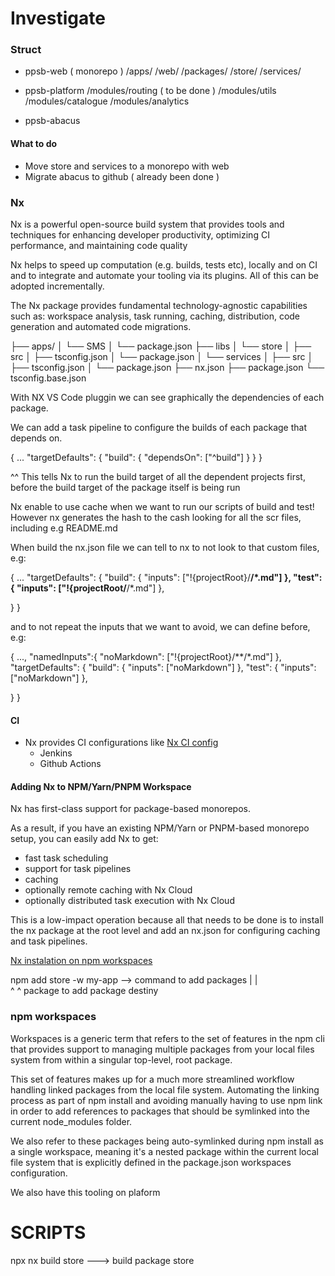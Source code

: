 # Investigate

### Struct

- ppsb-web ( monorepo )
 /apps/
  /web/
 /packages/
  /store/
  /services/

- ppsb-platform
 /modules/routing ( to be done )
 /modules/utils
 /modules/catalogue
 /modules/analytics
  
- ppsb-abacus

#### What to do
- Move store and services to a monorepo with web
- Migrate abacus to github ( already been done )

### Nx

Nx is a powerful open-source build system that provides tools and techniques for enhancing developer productivity, optimizing CI performance, and maintaining code quality

Nx helps to speed up computation (e.g. builds, tests etc), locally and on CI and to integrate and automate your tooling via its plugins. All of this can be adopted incrementally.

The Nx package provides fundamental technology-agnostic capabilities such as: workspace analysis, task running, caching, distribution, code generation and automated code migrations.


├── apps/
│   └── SMS
│       └── package.json
├── libs
│   └── store
│       ├── src
│       ├── tsconfig.json
│       └── package.json
│   └── services
│       ├── src
│       ├── tsconfig.json
│       └── package.json
├── nx.json
├── package.json
└── tsconfig.base.json

With NX VS Code pluggin we can see graphically the dependencies of each package.

We can add a task pipeline to configure the builds of each package that depends on. 

{
  ...
  "targetDefaults": {
    "build": {
      "dependsOn": ["^build"]
    }
  }
}

^^ This tells Nx to run the build target of all the dependent projects first, before the build target of the package itself is being run

Nx enable to use cache when we want to run our scripts of build and test! 
However nx generates the hash to the cash looking for all the scr files, including e.g README.md

When build the nx.json file we can tell to nx to not look to that custom files, e.g: 

{
  ...
  "targetDefaults": {
    "build": {
      "inputs": ["!{projectRoot}/**/*.md"]
    },
    "test": {
      "inputs": ["!{projectRoot/**/*.md"]
    },

  }
}

and to not repeat the inputs that we want to avoid, we can define before, e.g:

{
  ...,
  "namedInputs":{
    "noMarkdown": ["!{projectRoot}/**/*.md"]
  },
  "targetDefaults": {
    "build": {
      "inputs": ["noMarkdown"]
    },
    "test": {
      "inputs": ["noMarkdown"]
    },

  }
}


#### CI
- Nx provides CI configurations like [Nx CI config](https://nx.dev/recipes/ci/monorepo-ci-github-actions#configuring-ci-using-github-actions-and-nx)
  - Jenkins
  - Github Actions

#### Adding Nx to NPM/Yarn/PNPM Workspace

Nx has first-class support for package-based monorepos. 

As a result, if you have an existing NPM/Yarn or PNPM-based monorepo setup, you can easily add Nx to get:
- fast task scheduling
- support for task pipelines
- caching
- optionally remote caching with Nx Cloud
- optionally distributed task execution with Nx Cloud

This is a low-impact operation because all that needs to be done is to install the nx package at the root level and add an nx.json for configuring caching and task pipelines.

[Nx instalation on npm workspaces](https://nx.dev/recipes/adopting-nx/adding-to-monorepo#installing-nx) 

 npm add store -w my-app --> command to add packages 
           |           |   
           ^           ^
    package to add     package destiny


### npm workspaces

Workspaces is a generic term that refers to the set of features in the npm cli that provides support to managing multiple packages from your local files system from within a singular top-level, root package.

This set of features makes up for a much more streamlined workflow handling linked packages from the local file system. Automating the linking process as part of npm install and avoiding manually having to use npm link in order to add references to packages that should be symlinked into the current node_modules folder.

We also refer to these packages being auto-symlinked during npm install as a single workspace, meaning it's a nested package within the current local file system that is explicitly defined in the package.json workspaces configuration.

We also have this tooling on plaform


# SCRIPTS

npx nx build store ---> build package store 


